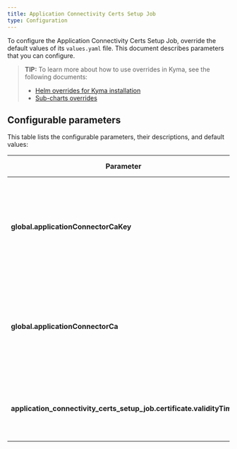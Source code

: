 ```yaml
---
title: Application Connectivity Certs Setup Job
type: Configuration
---
```


To configure the Application Connectivity Certs Setup Job, override the default values of its `values.yaml` file. This document describes parameters that you can configure.

>**TIP:** To learn more about how to use overrides in Kyma, see the following documents: 
>* [Helm overrides for Kyma installation](/root/kyma/#configuration-helm-overrides-for-kyma-installation)
>* [Sub-charts overrides](/root/kyma/#configuration-helm-overrides-for-kyma-installation-sub-chart-overrides)


## Configurable parameters

This table lists the configurable parameters, their descriptions, and default values:

| Parameter | Description | Default value |
|-----------|-------------|---------------|
| **global.applicationConnectorCaKey** | Specifies the base64 encoded private key for the Application Connector. If not provided it will be generated. | `` |
| **global.applicationConnectorCa** | Specifies the base64 encoded certificate for the Application Connector. If not provided it will be generated | `` |
| **application_connectivity_certs_setup_job.certificate.validityTime** | Specifies how long the generated certificate should be valid. | `92d` | 

